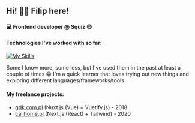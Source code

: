 ## Hi! 👋🏼 Filip here!

#### 💻 Frontend developer @ Squiz 😎


#### Technologies I've worked with so far: 

[![My Skills](https://skillicons.dev/icons?i=js,html,css,sass,svelte,react,nextjs,tailwind,mongodb,graphql,c,styledcomponents,ts,vite,webpack)](https://skillicons.dev)

Some I know more, some less, but I've used them in the past at least a couple of times 😁
I'm a quick learner that loves trying out new things and exploring different languages/frameworks/tools

#### My freelance projects:
 * [gdk.com.pl](https://gdk.com.pl) (Nuxt.js (Vue) + Vuetify.js) - 2018
 * [calihome.pl](https://www.calihome.pl) (Next.js (React) + Tailwind) - 2020

